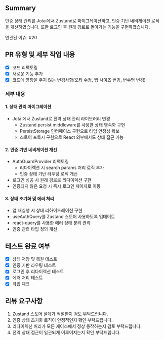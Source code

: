 ## Summary

인증 상태 관리를 Jotai에서 Zustand로 마이그레이션하고, 인증 기반 네비게이션 로직을 개선하였습니다. 또한 로그인 후 원래 경로로 돌아가는 기능을 구현하였습니다.

연관된 이슈: #20

## PR 유형 및 세부 작업 내용

- [x] 코드 리팩토링
- [x] 새로운 기능 추가
- [x] 코드에 영향을 주지 않는 변경사항(오타 수정, 탭 사이즈 변경, 변수명 변경)

### 세부 내용

#### 1. 상태 관리 마이그레이션

- Jotai에서 Zustand로 전역 상태 관리 라이브러리 변경
  - Zustand persist middleware를 사용한 상태 영속화 구현
  - PersistStorage 인터페이스 구현으로 타입 안정성 확보
  - 스토어 프록시 구현으로 React 외부에서도 상태 접근 가능

#### 2. 인증 기반 네비게이션 개선

- AuthGuardProvider 리팩토링
  - 리다이렉션 시 search params 처리 로직 추가
  - 인증 상태 기반 라우팅 로직 개선
- 로그인 성공 시 원래 경로로 리다이렉션 구현
- 인증되지 않은 요청 시 즉시 로그인 페이지로 이동

#### 3. 상태 초기화 및 에러 처리

- 앱 재실행 시 상태 리하이드레이션 구현
- useAuthQuery를 Zustand 스토어 사용하도록 업데이트
- react-query를 사용한 에러 상태 분리 관리
- 인증 관련 타입 정의 개선

## 테스트 완료 여부

- [x] 상태 저장 및 복원 테스트
- [x] 인증 기반 라우팅 테스트
- [x] 로그인 후 리다이렉션 테스트
- [x] 에러 처리 테스트
- [x] 타입 체크

## 리뷰 요구사항

1. Zustand 스토어 설계가 적절한지 검토 부탁드립니다.
2. 인증 상태 초기화 로직이 안정적인지 확인 부탁드립니다.
3. 리다이렉션 처리가 모든 케이스에서 정상 동작하는지 검토 부탁드립니다.
4. 전역 상태 접근이 일관되게 이루어지는지 확인 부탁드립니다.

